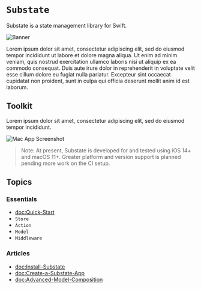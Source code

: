 # ``Substate``

Substate is a state management library for Swift. 

![Banner](Banner)

Lorem ipsum dolor sit amet, consectetur adipiscing elit, sed do eiusmod tempor incididunt ut labore et dolore magna aliqua. Ut enim ad minim veniam, quis nostrud exercitation ullamco laboris nisi ut aliquip ex ea commodo consequat. Duis aute irure dolor in reprehenderit in voluptate velit esse cillum dolore eu fugiat nulla pariatur. Excepteur sint occaecat cupidatat non proident, sunt in culpa qui officia deserunt mollit anim id est laborum.

## Toolkit

Lorem ipsum dolor sit amet, consectetur adipiscing elit, sed do eiusmod tempor incididunt.

![Mac App Screenshot](MacAppScreenshot)

> Note: At present, Substate is developed for and tested using iOS 14+ and macOS 11+. Greater platform and version support is planned pending more work on the CI setup.


## Topics

### Essentials

- <doc:Quick-Start>
- ``Store``
- ``Action``
- ``Model``
- ``Middleware``

### Articles

- <doc:Install-Substate>
- <doc:Create-a-Substate-App>
- <doc:Advanced-Model-Composition>
